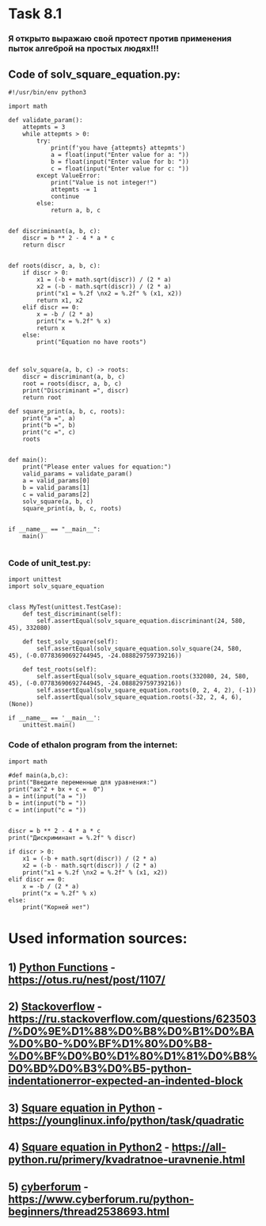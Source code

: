 # Task 8.1


### Я открыто выражаю свой протест против применения пыток алгеброй на простых людях!!!

## Code of solv_square_equation.py:

```
#!/usr/bin/env python3

import math

def validate_param():
    attepmts = 3
    while attepmts > 0:
        try:
            print(f'you have {attepmts} attepmts')
            a = float(input("Enter value for a: "))
            b = float(input("Enter value for b: "))
            c = float(input("Enter value for c: "))
        except ValueError:
            print("Value is not integer!")
            attepmts -= 1
            continue
        else:
            return a, b, c


def discriminant(a, b, c):
    discr = b ** 2 - 4 * a * c
    return discr


def roots(discr, a, b, c):
    if discr > 0:
        x1 = (-b + math.sqrt(discr)) / (2 * a)
        x2 = (-b - math.sqrt(discr)) / (2 * a)
        print("x1 = %.2f \nx2 = %.2f" % (x1, x2))
        return x1, x2
    elif discr == 0:
        x = -b / (2 * a)
        print("x = %.2f" % x)
        return x
    else:
        print("Equation no have roots")



def solv_square(a, b, c) -> roots:
    discr = discriminant(a, b, c)
    root = roots(discr, a, b, c)
    print("Discriminant =", discr)
    return root

def square_print(a, b, c, roots):
    print("a =", a)
    print("b =", b)
    print("c =", c)
    roots


def main():
    print("Please enter values for equation:")
    valid_params = validate_param()
    a = valid_params[0]
    b = valid_params[1]
    c = valid_params[2]
    solv_square(a, b, c)
    square_print(a, b, c, roots)


if __name__ == "__main__":
    main()


```

### Code of unit_test.py:
```
import unittest
import solv_square_equation


class MyTest(unittest.TestCase):
    def test_discriminant(self):
        self.assertEqual(solv_square_equation.discriminant(24, 580, 45), 332080)

    def test_solv_square(self):
        self.assertEqual(solv_square_equation.solv_square(24, 580, 45), (-0.07783690692744945, -24.088829759739216))

    def test_roots(self):
        self.assertEqual(solv_square_equation.roots(332080, 24, 580, 45), (-0.07783690692744945, -24.088829759739216))
        self.assertEqual(solv_square_equation.roots(0, 2, 4, 2), (-1))
        self.assertEqual(solv_square_equation.roots(-32, 2, 4, 6), (None))

if __name__ == '__main__':
    unittest.main()
```

### Code of ethalon program from the internet:

```
import math

#def main(a,b,c):
print("Введите переменные для уравнения:")
print("ax^2 + bx + c =  0")
a = int(input("a = "))
b = int(input("b = "))
c = int(input("c = "))


discr = b ** 2 - 4 * a * c
print("Дискриминант = %.2f" % discr)

if discr > 0:
    x1 = (-b + math.sqrt(discr)) / (2 * a)
    x2 = (-b - math.sqrt(discr)) / (2 * a)
    print("x1 = %.2f \nx2 = %.2f" % (x1, x2))
elif discr == 0:
    x = -b / (2 * a)
    print("x = %.2f" % x)
else:
    print("Корней нет")
```







# Used information sources:

## 1) [Python Functions](https://otus.ru/nest/post/1107/) - https://otus.ru/nest/post/1107/

## 2) [Stackoverflow](https://ru.stackoverflow.com/questions/623503/%D0%9E%D1%88%D0%B8%D0%B1%D0%BA%D0%B0-%D0%BF%D1%80%D0%B8-%D0%BF%D0%B0%D1%80%D1%81%D0%B8%D0%BD%D0%B3%D0%B5-python-indentationerror-expected-an-indented-block) - https://ru.stackoverflow.com/questions/623503/%D0%9E%D1%88%D0%B8%D0%B1%D0%BA%D0%B0-%D0%BF%D1%80%D0%B8-%D0%BF%D0%B0%D1%80%D1%81%D0%B8%D0%BD%D0%B3%D0%B5-python-indentationerror-expected-an-indented-block

## 3) [Square equation in Python](https://younglinux.info/python/task/quadratic) - https://younglinux.info/python/task/quadratic

## 4) [Square equation in Python2](https://all-python.ru/primery/kvadratnoe-uravnenie.html) - https://all-python.ru/primery/kvadratnoe-uravnenie.html

## 5) [cyberforum](https://www.cyberforum.ru/python-beginners/thread2538693.html) - https://www.cyberforum.ru/python-beginners/thread2538693.html